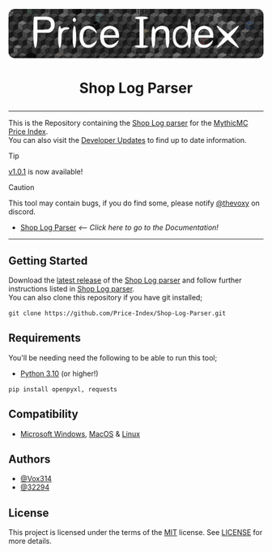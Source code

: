 <a href="https://xnserver.xyz"><img src="docs/priceindex.png" alt="drawing"/></a> 

# <p align="center"> Shop Log Parser </p>

---

This is the Repository containing the [Shop Log parser](/docs/SHOPLOGPARSER.md) for the [MythicMC Price Index](https://xnserver.xyz). \
You can also visit the [Developer Updates](https://github.com/Price-Index/.github/blob/main/profile/UPDATES.md) to find up to date information.

> [!TIP]
> [v1.0.1](https://github.com/Price-Index/Shop-Log-Parser/releases/tag/v1.0.1) is now available!

> [!CAUTION]
> This tool may contain bugs, if you do find some, please notify [@thevoxy](https://discordapp.com/users/967391331553013811) on discord.

- [Shop Log Parser](/docs/SHOPLOGPARSER.md) _<-- Click here to go to the Documentation!_

--- 

## Getting Started

Download the [latest release](https://github.com/Price-Index/Shop-Log-Parser/releases) of the [Shop Log parser](/docs/SHOPLOGPARSER.md) and follow further instructions listed in [Shop Log parser](/docs/SHOPLOGPARSER.md). \
You can also clone this repository if you have git installed;
```
git clone https://github.com/Price-Index/Shop-Log-Parser.git
```

## Requirements

You'll be needing need the following to be able to run this tool;

- [Python 3.10](https://www.python.org/downloads/release/python-3100/) (or higher!)

```
pip install openpyxl, requests
```

## Compatibility
- [Microsoft Windows](https://www.microsoft.com/en-us/software-download/), [MacOS](https://www.apple.com/macos) & [Linux](https://www.linux.org/pages/download/)

## Authors

- [@Vox314](https://www.github.com/Vox314)
- [@32294](https://www.github.com/32294)

## License
This project is licensed under the terms of the [MIT](https://choosealicense.com/licenses/mit/) license.
See [LICENSE](/LICENSE) for more details.
